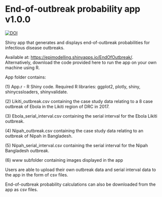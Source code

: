 # End-of-outbreak probability app v1.0.0

[![DOI](https://zenodo.org/badge/DOI/10.5281/zenodo.7974322.svg)](https://doi.org/10.5281/zenodo.7974322)

Shiny app that generates and displays end-of-outbreak probabilities for infectious disease outbreaks.

Available at: https://epimodelling.shinyapps.io/EndOfOutbreak/.  
Alternatively, download the code provided here to run the app on your own machine using R.  

App folder contains:  

(1) App.r - R Shiny code. Required R libraries: ggplot2, plotly, shiny, shinycssloaders, shinyvalidate.

(2) Likiti_outbreak.csv containing the case study data relating to a 8 case outbreak of Ebola in the Likiti region of DRC in 2017.  

(3) Ebola_serial_interval.csv containing the serial interval for the Ebola Likiti outbreak.

(4) Nipah_outbreak.csv containing the case study data relating to an outbreak of Nipah in Bangladesh.  

(5) Nipah_serial_interval.csv containing the serial interval for the Nipah Bangladesh outbreak.  

(6) www subfolder containing images displayed in the app

Users are able to upload their own outbreak data and serial interval data to the app in the form of csv files.  

End-of-outbreak probability calculations can also be downloaded from the app as csv files.
